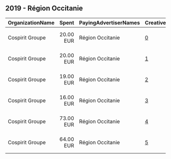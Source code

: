 ## 2019 - Région Occitanie 
|OrganizationName|Spent|PayingAdvertiserNames|CreativeUrls|Impressions|Genders|AgeBrackets|CountryCodes|BillingAddresses|CandidateBallotInformation|
|:---|---:|:---|:---|---:|:---|:---|:---|:---|:---|
|Cospirit Groupe|20.00 EUR|Région Occitanie|[0](https://www.snap.com/political-ads/asset/77d89c1ab1ae720dd7163a81f03c5281206c075fa7e0819fbbecef739e84a992?mediaType=mp4)|35,633||15-30|france|"28 rue Feydeau,Paris,75002 ,FR"||
|Cospirit Groupe|20.00 EUR|Région Occitanie|[1](https://www.snap.com/political-ads/asset/cc464e10bc16cb15ca4a978788cd37a8f07e55a48572d3dff2528931acd3bb4c?mediaType=mp4)|33,709||15-30|france|"28 rue Feydeau,Paris,75002 ,FR"||
|Cospirit Groupe|19.00 EUR|Région Occitanie|[2](https://www.snap.com/political-ads/asset/0412fc3e8a2418f121ecbb6bb4c7a55e5e54253de8382bdda2c15496549662a1?mediaType=mp4)|31,713||15-30|france|"28 rue Feydeau,Paris,75002 ,FR"||
|Cospirit Groupe|16.00 EUR|Région Occitanie|[3](https://www.snap.com/political-ads/asset/3b7b4a579d521f07f95efe8e9e793bbad84ba6ca0ff9d3a259e92ff312d40d08?mediaType=mp4)|30,657||15-30|france|"28 rue Feydeau,Paris,75002 ,FR"||
|Cospirit Groupe|73.00 EUR|Région Occitanie|[4](https://www.snap.com/political-ads/asset/77d89c1ab1ae720dd7163a81f03c5281206c075fa7e0819fbbecef739e84a992?mediaType=mp4)|19,098||15-30|france|"28 rue Feydeau,Paris,75002 ,FR"||
|Cospirit Groupe|64.00 EUR|Région Occitanie|[5](https://www.snap.com/political-ads/asset/0412fc3e8a2418f121ecbb6bb4c7a55e5e54253de8382bdda2c15496549662a1?mediaType=mp4)|16,326||15-30|france|"28 rue Feydeau,Paris,75002 ,FR"||
